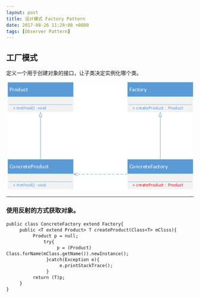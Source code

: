 ```yaml
---
layout: post
title: 设计模式 Factory Pattern
date: 2017-08-26 11:29:08 +0800
tags: [Observer Pattern]
---
```


## 工厂模式

定义一个用于创建对象的接口，让子类决定实例化哪个类。

![工厂模式UML](https://raw.githubusercontent.com/mupu-mupu/mupu-mupu.github.io/master/image-data/design_pattern/factory.png)


----------


### 使用反射的方式获取对象。

```
public class ConcreteFactory extend Factory{
     public <T extend Product> T createProduct(Class<T> mClsss){
          Product p = null;
              try{
                   p = (Product) Class.forName(mClass.getName()).newInstance(); 
               }catch(Exception e){
                    e.printStackTrace();
               }
          return (T)p;
     }
}
```

[jekyll-docs]: http://jekyllrb.com/docs/home
[jekyll-gh]:   https://github.com/jekyll/jekyll
[jekyll-talk]: https://talk.jekyllrb.com/